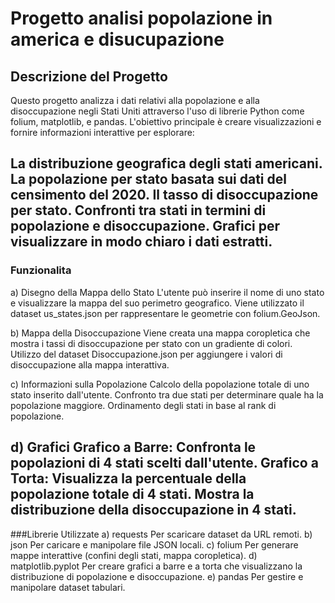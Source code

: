 # Progetto analisi popolazione in america e disucupazione
## Descrizione del Progetto
Questo progetto analizza i dati relativi alla popolazione e alla disoccupazione negli Stati Uniti attraverso l'uso di librerie Python come folium, matplotlib, e pandas. L'obiettivo principale è creare visualizzazioni e fornire informazioni interattive per esplorare:

La distribuzione geografica degli stati americani.
La popolazione per stato basata sui dati del censimento del 2020.
Il tasso di disoccupazione per stato.
Confronti tra stati in termini di popolazione e disoccupazione.
Grafici per visualizzare in modo chiaro i dati estratti.
---
### Funzionalita
  a) Disegno della Mappa dello Stato
L'utente può inserire il nome di uno stato e visualizzare la mappa del suo perimetro geografico.
Viene utilizzato il dataset us_states.json per rappresentare le geometrie con folium.GeoJson.

  b) Mappa della Disoccupazione
Viene creata una mappa coropletica che mostra i tassi di disoccupazione per stato con un gradiente di colori.
Utilizzo del dataset Disoccupazione.json per aggiungere i valori di disoccupazione alla mappa interattiva.

  c) Informazioni sulla Popolazione
Calcolo della popolazione totale di uno stato inserito dall'utente.
Confronto tra due stati per determinare quale ha la popolazione maggiore.
Ordinamento degli stati in base al rank di popolazione.

  d) Grafici
Grafico a Barre:
Confronta le popolazioni di 4 stati scelti dall'utente.
Grafico a Torta:
Visualizza la percentuale della popolazione totale di 4 stati.
Mostra la distribuzione della disoccupazione in 4 stati.
---
###Librerie Utilizzate
a) requests
Per scaricare dataset da URL remoti.
b) json
Per caricare e manipolare file JSON locali.
c) folium
Per generare mappe interattive (confini degli stati, mappa coropletica).
d) matplotlib.pyplot
Per creare grafici a barre e a torta che visualizzano la distribuzione di popolazione e disoccupazione.
e) pandas
Per gestire e manipolare dataset tabulari.
